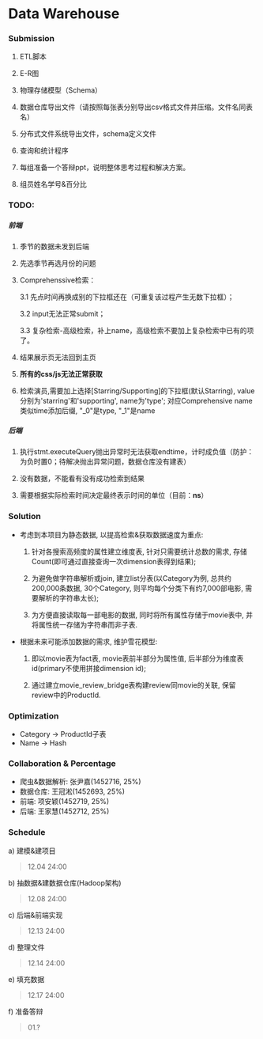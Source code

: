 ﻿# Data Warehouse

### Submission

1.  ETL脚本

2.  E-R图

3.  物理存储模型（Schema）

4.  数据仓库导出文件（请按照每张表分别导出csv格式文件并压缩。文件名同表名）

5.  分布式文件系统导出文件，schema定义文件

6.  查询和统计程序

7.  每组准备一个答辩ppt，说明整体思考过程和解决方案。

8.  组员姓名学号&百分比

### TODO:

##### 前端

1. 季节的数据未发到后端

2. 先选季节再选月份的问题

3. Comprehenssive检索：

    3.1 先点时间再换成别的下拉框还在（可重复该过程产生无数下拉框）；

    3.2 input无法正常submit；

    3.3 复杂检索-高级检索，补上name，高级检索不要加上复杂检索中已有的项了。

4. 结果展示页无法回到主页

5. **所有的css/js无法正常获取**

6. 检索演员,需要加上选择[Starring/Supporting]的下拉框(默认Starring), value分别为'starring'和'supporting', name为'type'; 对应Comprehensive name类似time添加后缀, "\_0"是type, "\_1"是name

##### 后端

1. 执行stmt.executeQuery抛出异常时无法获取endtime，计时成负值（防护：为负时置0；待解决抛出异常问题，数据仓库没有建表）

2. 没有数据，不能看有没有成功检索到结果

3. 需要根据实际检索时间决定最终表示时间的单位（目前：**ns**）

### Solution

- 考虑到本项目为静态数据, 以提高检索&获取数据速度为重点:

    1. 针对各搜索高频度的属性建立维度表, 针对只需要统计总数的需求, 存储Count(即可通过直接查询一次dimension表得到结果);

    2. 为避免做字符串解析或join, 建立list分表(以Category为例, 总共约200,000条数据, 30个Category, 则平均每个分类下有约7,000部电影, 需要解析的字符串太长);

    3. 为方便直接读取每一部电影的数据, 同时将所有属性存储于movie表中, 并将属性统一存储为字符串而非子表.

- 根据未来可能添加数据的需求, 维护雪花模型:

    1. 即以movie表为fact表, movie表前半部分为属性值, 后半部分为维度表id(primary不使用拼接dimension id);

    2. 通过建立movie\_review\_bridge表构建review同movie的关联, 保留review中的ProductId.

### Optimization

- Category -> ProductId子表
- Name -> Hash

### Collaboration & Percentage

- 爬虫&数据解析: 张尹嘉(1452716, 25%)
- 数据仓库: 王冠淞(1452693, 25%)
- 前端: 项安颖(1452719, 25%)
- 后端: 王家慧(1452712, 25%)

### Schedule

a) 建模&建项目
>12.04 24:00

b) 抽数据&建数据仓库(Hadoop架构)
>12.08 24:00

c) 后端&前端实现
>12.13 24:00

d) 整理文件
>12.14 24:00

e) 填充数据
>12.17 24:00

f) 准备答辩
>01.?
